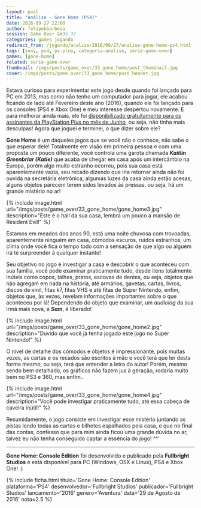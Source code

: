 ```yaml
---
layout: post
title: "Análise - Gone Home (PS4)"
date: 2016-09-27 22:00
author: felipebbarbosa
session: Game Over &#35 33
categories: games jogando
redirect_from: /jogando/analise/2016/09/27/analise-gone-home-ps4.html
tags: [sony, ps4, ps-plus, categoria-analise, serie-game-over]
games: [gone-home]
related: serie-game-over
thumbnail: /imgs/posts/game_over/33_gone_home/post_thumbnail.jpg
cover: /imgs/posts/game_over/33_gone_home/post_header.jpg
---
```


Estava curioso para experimentar este jogo desde quando foi lançado para PC em 2013, mas como não tenho um computador para jogar, ele acabou ficando de lado até Fevereiro deste ano (2016), quando ele foi lançado para os consoles (PS4 e Xbox One) e meu interesse despertou novamente. E para melhorar ainda mais, ele foi [disponibilizado gratuitamente para os assinantes da PlayStation Plus no mês de Junho](http://blog.br.playstation.com/2016/05/31/playstation-plus-jogos-gratuitos-para-junho-de-2016/), ou seja, não tinha mais desculpas! Agora que joguei e terminei, o que dizer sobre ele?

<!--more-->

**Gone Home** é um daqueles jogos que se você não o conhece, não sabe o que esperar dele! Totalmente em visão em primeira pessoa e com uma proposta um pouco diferente, você controla uma garota chamada **_Kaitlin Greenbriar (Katie)_** que acaba de chegar em casa após um intercâmbio na Europa, porém algo muito estranho ocorreu, pois sua casa está aparentemente vazia, seu recado dizendo que iria retornar ainda não foi ouvida na secretária eletrônica, algumas luzes da casa ainda estão acesas, alguns objetos parecem terem sidos levados às pressas, ou seja, há um grande mistério no ar!

{% include image.html url="/imgs/posts/game_over/33_gone_home/gone_home3.jpg" description="Este é o hall da sua casa, lembra um pouco a mansão de Resident Evil!" %}

Estamos em meados dos anos 90, está uma noite chuvosa com trovoadas, aparentemente ninguém em casa, cômodos escuros, ruídos estranhos, um clima onde você fica o tempo todo com a sensação de que algo ou alguém irá te surpreender à qualquer instante!

Seu objetivo no jogo é investigar a casa e descobrir o que aconteceu com sua família, você pode examinar praticamente tudo, desde itens totalmente inúteis como copos, talhes, pratos, escovas de dentes, ou seja, objetos que não agregam em nada na história, até armários, gavetas, cartas, livros, discos de vinil, fitas k7, fitas VHS e até fitas de Super Nintendo, enfim, objetos que, às vezes, revelam informações importantes sobre o que aconteceu por lá! Dependendo do objeto que examinar, um _audiolog_ da sua irmã mais nova, a **_Sam_**, é liberado!

{% include image.html url="/imgs/posts/game_over/33_gone_home/gone_home2.jpg" description="Duvido que você já tenha jogado este jogo no Super Nintendo!" %}

O nível de detalhe dos cômodos e objetos é impressionante, pois muitas vezes, as cartas e os recados são escritos à mão e você terá que ler desta forma mesmo, ou seja, terá que entender a letra do autor! Porém, mesmo sendo bem detalhado, os gráficos não fazem jus à geração, rodaria muito bem no PS3 e 360, mas enfim..

{% include image.html url="/imgs/posts/game_over/33_gone_home/gone_home4.jpg" description="Você pode investigar praticamente tudo, até essa cabeça de caveira inútil!" %}

Resumidamente, o jogo consiste em investigar esse mistério juntando as pistas lendo todas as cartas e bilhetes espalhados pela casa, e que no final das contas, confesso que para mim ainda ficou uma grande dúvida no ar, talvez eu não tenha conseguido captar a essência do jogo! ^^'

---

**Gone Home: Console Edition** foi desenvolvido e publicado pela **Fullbright Studios** e está disponível para PC (Windows, OSX e Linux), PS4 e Xbox One! :)

{% include ficha.html
  titulo='Gone Home: Console Edition'
  plataforma='PS4'
  desenvolvedor='Fullbright Studios'
  publicador='Fullbright Studios'
  lancamento='2016'
  genero='Aventura'
  data='29 de Agosto de 2016'
  nota=2.5 %}
